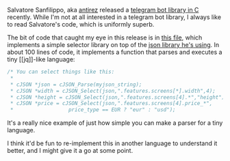 Salvatore Sanfilippo, aka [antirez](https://github.com/antirez) released a [telegram bot library in C](https://github.com/antirez/botlib) recently. While I'm not at all interested in a telegram bot library, I always like to read Salvatore's code, which is uniformly superb.

The bit of code that caught my eye in this release is in [this file](https://github.com/antirez/botlib/blob/ca2f977deeb3455e69e9a8f6b8ba711798dba6e6/json_wrap.c), which implements a simple selector library on top of the [json library he's using](https://github.com/DaveGamble/cJSON). In about 100 lines of code, it implements a function that parses and executes a tiny [[jq]]-like language:

```c
/* You can select things like this:
 *
 * cJSON *json = cJSON_Parse(myjson_string);
 * cJSON *width = cJSON_Select(json,".features.screens[*].width",4);
 * cJSON *height = cJSON_Select(json,".features.screens[4].*","height");
 * cJSON *price = cJSON_Select(json,".features.screens[4].price_*",
 *                  price_type == EUR ? "eur" : "usd");
```

It's a really nice example of just how simple you can make a parser for a tiny language.

I think it'd be fun to re-implement this in another language to understand it better, and I might give it a go at some point.